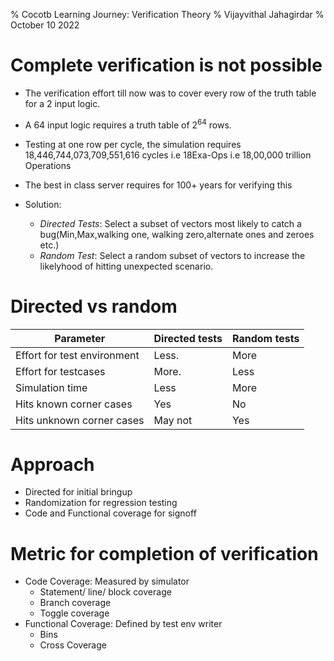 % Cocotb Learning Journey: Verification Theory
% Vijayvithal Jahagirdar
% October 10 2022

# Complete verification is not possible

* The verification effort till now was to cover every row of the truth table for a 2 input logic.

* A 64 input logic  requires a truth table of $2^{64}$ rows.
* Testing at one row per cycle, the simulation requires 18,446,744,073,709,551,616 cycles i.e 18Exa-Ops i.e 18,00,000 trillion Operations
* The best in class server requires for 100+ years for verifying this
* Solution:
	* *Directed Tests*: Select a subset of vectors most likely to catch a bug(Min,Max,walking one, walking zero,alternate ones and zeroes etc.)
	* *Random Test*: Select a random subset of vectors to increase the likelyhood of hitting unexpected scenario.

# Directed vs random

| Parameter                                | Directed tests                   | Random tests |
| ---                                      | ----                             | ----         |
| Effort for test environment              | Less.                            | More         |
| Effort for testcases                     | More.                            | Less         |
| Simulation time                          | Less                             | More         |
| Hits known corner cases                  | Yes                              | No           |
| Hits unknown corner cases                | May not                          | Yes          |

# Approach

* Directed for initial bringup
* Randomization for regression testing
* Code and Functional coverage for signoff

# Metric for completion of verification

* Code Coverage: Measured by simulator
	* Statement/ line/ block coverage
	* Branch coverage
	* Toggle coverage
* Functional Coverage: Defined by test env writer
	* Bins
	* Cross Coverage

